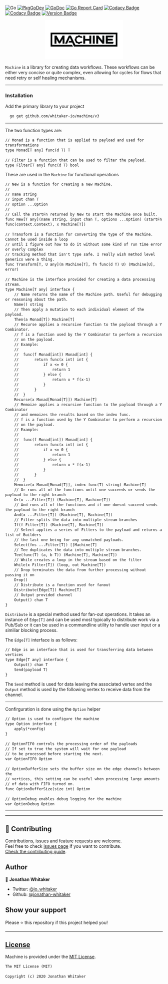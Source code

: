 ![Go](https://github.com/whitaker-io/machine/workflows/Go/badge.svg?branch=master)
[![PkgGoDev](https://pkg.go.dev/badge/github.com/whitaker-io/machine)](https://pkg.go.dev/github.com/whitaker-io/machine)
[![GoDoc](https://godoc.org/github.com/whitaker-io/machine?status.svg)](https://godoc.org/github.com/whitaker-io/machine)
[![Go Report Card](https://goreportcard.com/badge/github.com/whitaker-io/machine)](https://goreportcard.com/report/github.com/whitaker-io/machine)
[![Codacy Badge](https://app.codacy.com/project/badge/Grade/aa8efa7beb3f4e66a5dc0247e25557b5)](https://www.codacy.com?utm_source=github.com&amp;utm_medium=referral&amp;utm_content=whitaker-io/machine&amp;utm_campaign=Badge_Grade)
[![Codacy Badge](https://app.codacy.com/project/badge/Coverage/aa8efa7beb3f4e66a5dc0247e25557b5)](https://www.codacy.com?utm_source=github.com&utm_medium=referral&utm_content=whitaker-io/machine&utm_campaign=Badge_Coverage)
[![Version Badge](https://img.shields.io/github/v/tag/whitaker-io/machine)](https://img.shields.io/github/v/tag/whitaker-io/machine)

<p align="center">
    <img alt="Machine" height="125" src="https://raw.githubusercontent.com/whitaker-io/machine/master/docs/static/Black-No-BG.png">
</p>

`Machine` is a library for creating data workflows. These workflows can be either very concise or quite complex, even allowing for cycles for flows that need retry or self healing mechanisms.



------

### **Installation**

Add the primary library to your project
```bash
  go get github.com/whitaker-io/machine/v3
```

------

The two function types are:

```golang
// Monad is a function that is applied to payload and used for transformations
type Monad[T any] func(d T) T

// Filter is a function that can be used to filter the payload.
type Filter[T any] func(d T) bool

```

These are used in the `Machine` for functional operations

```golang
// New is a function for creating a new Machine.
//
// name string
// input chan T
// option ...Option
//
// Call the startFn returned by New to start the Machine once built.
func New[T any](name string, input chan T, options ...Option) (startFn func(context.Context), x Machine[T])

// Transform is a function for converting the type of the Machine. Cannot be used inside a loop
// until I figure out how to do it without some kind of run time error or overly complex
// tracking method that isn't type safe. I really wish method level generics were a thing.
func Transform[T, U any](m Machine[T], fn func(d T) U) (Machine[U], error)

// Machine is the interface provided for creating a data processing stream.
type Machine[T any] interface {
	// Name returns the name of the Machine path. Useful for debugging or reasoning about the path.
	Name() string
	// Then apply a mutation to each individual element of the payload.
	Then(a Monad[T]) Machine[T]
	// Recurse applies a recursive function to the payload through a Y Combinator.
	// f is a function used by the Y Combinator to perform a recursion
	// on the payload.
	// Example:
	//
	//	func(f Monad[int]) Monad[int] {
	//		 return func(x int) int {
	//			 if x <= 0 {
	//				 return 1
	//			 } else {
	//				 return x * f(x-1)
	//			 }
	//		 }
	//	}
	Recurse(x Monad[Monad[T]]) Machine[T]
	// Memoize applies a recursive function to the payload through a Y Combinator
	// and memoizes the results based on the index func.
	// f is a function used by the Y Combinator to perform a recursion
	// on the payload.
	// Example:
	//
	//	func(f Monad[int]) Monad[int] {
	//		 return func(x int) int {
	//			 if x <= 0 {
	//				 return 1
	//			 } else {
	//				 return x * f(x-1)
	//			 }
	//		 }
	//	}
	Memoize(x Monad[Monad[T]], index func(T) string) Machine[T]
	// Or runs all of the functions until one succeeds or sends the payload to the right branch
	Or(x ...Filter[T]) (Machine[T], Machine[T])
	// And runs all of the functions and if one doesnt succeed sends the payload to the right branch
	And(x ...Filter[T]) (Machine[T], Machine[T])
	// Filter splits the data into multiple stream branches
	If(f Filter[T]) (Machine[T], Machine[T])
	// Select applies a series of Filters to the payload and returns a list of Builders
	// the last one being for any unmatched payloads.
	Select(fns ...Filter[T]) []Machine[T]
	// Tee duplicates the data into multiple stream branches.
	Tee(func(T) (a, b T)) (Machine[T], Machine[T])
	// While creates a loop in the stream based on the filter
	While(x Filter[T]) (loop, out Machine[T])
	// Drop terminates the data from further processing without passing it on
	Drop()
	// Distribute is a function used for fanout
	Distribute(Edge[T]) Machine[T]
	// Output provided channel
	Output() chan T
}
```

`Distribute` is a special method used for fan-out operations. It takes an instance of `Edge[T]` and can be used most typically to distribute work via a Pub/Sub or it can be used in a commandline utility to handle user input or a similiar blocking process. 


The `Edge[T]` interface is as follows:

```golang
// Edge is an interface that is used for transferring data between vertices
type Edge[T any] interface {
	Output() chan T
	Send(payload T)
}
```

The `Send` method is used for data leaving the associated vertex and the `Output` method is used by the following vertex to receive data from the channel.

------

Confirguration is done using the `Option` helper

```golang
// Option is used to configure the machine
type Option interface {
	apply(*config)
}

// OptionFIF0 controls the processing order of the payloads
// If set to true the system will wait for one payload
// to be processed before starting the next.
var OptionFIF0 Option

// OptionBufferSize sets the buffer size on the edge channels between the
// vertices, this setting can be useful when processing large amounts
// of data with FIFO turned on.
func OptionBufferSize(size int) Option

// OptionDebug enables debug logging for the machine
var OptionDebug Option
```

------

***
## 🤝 Contributing

Contributions, issues and feature requests are welcome.<br />
Feel free to check [issues page](https://github.com/whitaker-io/machine/issues) if you want to contribute.<br />
[Check the contributing guide](./CONTRIBUTING.md).<br />

## Author

👤 **Jonathan Whitaker**

- Twitter: [@io_whitaker](https://twitter.com/io_whitaker)
- Github: [@jonathan-whitaker](https://github.com/jonathan-whitaker)

## Show your support

Please ⭐️ this repository if this project helped you!

***
## [License](#license)

Machine is provided under the [MIT License](https://github.com/whitaker-io/machine/blob/master/LICENSE).

```text
The MIT License (MIT)

Copyright (c) 2020 Jonathan Whitaker
```
